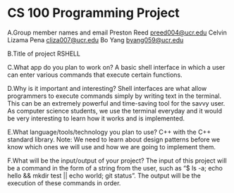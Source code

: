 # CS 100 Programming Project

A.Group member names and email
Preston Reed      		preed004@ucr.edu
Celvin Lizama Pena 		cliza007@ucr.edu
Bo Yang               		byang059@ucr.edu

B.Title of project
RSHELL

C.What app do you plan to work on? 
A basic shell interface in which a user can enter various commands that execute certain functions.

D.Why is it important and interesting?
Shell interfaces are what allow programmers to execute commands simply by writing text in the terminal. This can be an extremely powerful and time-saving tool for the savvy user. As computer science students, we use the terminal everyday and it would be very interesting to learn how it works and is implemented.

E.What language/tools/technology you plan to use?
C++ with the C++ standard library.
Note: We need to learn about design patterns before we know which ones we will use and how we are going to implement them.

F.What will be the input/output of your project?
The input of this project will be a command in the form of a string from the user, such as “$ ls -a; echo hello && mkdir test || echo world; git status”. The output will be the execution of these commands in order.
